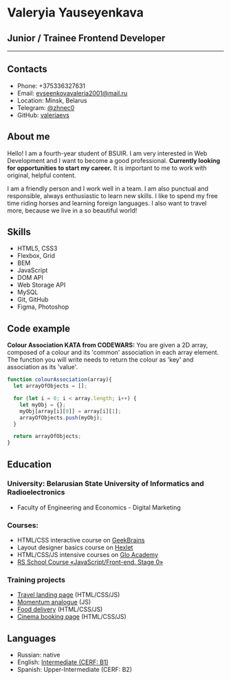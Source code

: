 # Valeryia Yauseyenkava

## Junior / Trainee Frontend Developer

---

## Contacts

- Phone: +375336327631
- Email: [evseenkovavaleria2001@mail.ru](mailto:evseenkovavaleria2001@mail.ru)
- Location: Minsk, Belarus
- Telegram: [@zhnec0](https://t.me/zhnec0)
- GitHub: [valeriaevs](https://github.com/valeriaevs)

## About me

Hello! I am a fourth-year student of BSUIR. I am very interested in Web Development and I want to become a good
professional. **Currently looking for opportunities to start my career.** It is important to me to work with original,
helpful content.

I am a friendly person and I work well in a team. I am also punctual and responsible, always enthusiastic to learn new
skills. I like to spend my free time riding horses and learning foreign languages. I also want to travel more, because we live in a so beautiful world!

## Skills

- HTML5, CSS3
- Flexbox, Grid
- BEM
- JavaScript
- DOM API
- Web Storage API
- MySQL
- Git, GitHub
- Figma, Photoshop

## Code example

**Colour Association KATA from CODEWARS:** You are given a 2D array, composed of a colour and its 'common' association in each array element. The function you will write needs to return the colour as 'key' and association as its 'value'.

```JavaScript
function colourAssociation(array){
  let arrayOfObjects = [];

  for (let i = 0; i < array.length; i++) {
    let myObj = {};
    myObj[array[i][0]] = array[i][1];
    arrayOfObjects.push(myObj);
  }

  return arrayOfObjects;
}
```

## Education

### University: Belarusian State University of Informatics and Radioelectronics

- Faculty of Engineering and Economics - Digital Marketing

### Courses:

- HTML/CSS interactive course on [GeekBrains](https://gb.ru/)
- Layout designer basics course on [Hexlet](https://ru.hexlet.io/courses)
- HTML/CSS/JS intensive courses on [Glo Academy](https://glo.academy/)
- [RS School Course «JavaScript/Front-end. Stage 0»](https://rs.school/js-stage0/)

### Training projects

- [Travel landing page](https://rolling-scopes-school.github.io/valeria-7-JSFEPRESCHOOL2022Q2/travel/) (HTML/CSS/JS)
- [Momentum analogue](https://valeria-7-momentum.netlify.app/) (JS)
- [Food delivery](https://github.com/valeriaevs/index_food) (HTML/CSS/JS)
- [Cinema booking page](https://github.com/valeriaevs/cinema) (HTML/CSS/JS)

## Languages

- Russian: native
- English: [Intermediate (CERF: B1)](https://cert.str.by/streamline-certificate/20D885B9A4B49EC5F1F646D434DA891E)
- Spanish: Upper-Intermediate (CERF: B2)
